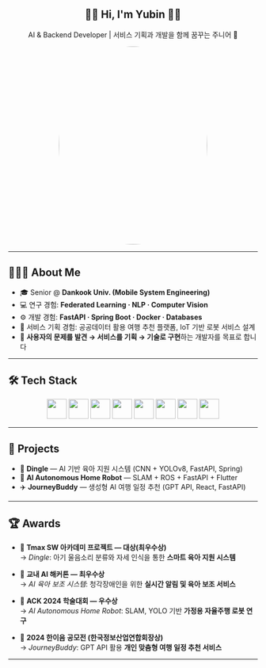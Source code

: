 <h2 align="center">🍓🐰 Hi, I'm Yubin 🐰🍓</h2>

<p align="center">AI & Backend Developer | 서비스 기획과 개발을 함께 꿈꾸는 주니어 🌱</p>
<div align="center">
  <img src="https://github.com/user-attachments/assets/566bce8b-9641-48fe-a00e-207d354b54b8" width="300" height="400" style="border-radius:50%;" />
</div>

---

## 👩🏻‍💻 About Me
- 🎓 Senior @ **Dankook Univ. (Mobile System Engineering)**  
- 💻 연구 경험: **Federated Learning · NLP · Computer Vision**  
- ⚙️ 개발 경험: **FastAPI · Spring Boot · Docker · Databases**  
- 📝 서비스 기획 경험: 공공데이터 활용 여행 추천 플랫폼, IoT 기반 로봇 서비스 설계  
- 🌸 **사용자의 문제를 발견 → 서비스를 기획 → 기술로 구현**하는 개발자를 목표로 합니다  

---

## 🛠 Tech Stack
<p align="center">
  <img src="https://cdn.jsdelivr.net/gh/devicons/devicon/icons/python/python-original.svg" width="40" height="40" /> 
  <img src="https://cdn.jsdelivr.net/gh/devicons/devicon/icons/pytorch/pytorch-original.svg" width="40" height="40" /> 
  <img src="https://cdn.jsdelivr.net/gh/devicons/devicon/icons/java/java-original.svg" width="40" height="40" />
  <img src="https://cdn.jsdelivr.net/gh/devicons/devicon/icons/spring/spring-original.svg" width="40" height="40" /> 
  <img src="https://cdn.jsdelivr.net/gh/devicons/devicon/icons/fastapi/fastapi-original.svg" width="40" height="40" /> 
  <img src="https://cdn.jsdelivr.net/gh/devicons/devicon/icons/docker/docker-original.svg" width="40" height="40" /> 
  <img src="https://cdn.jsdelivr.net/gh/devicons/devicon/icons/react/react-original.svg" width="40" height="40" /> 
  <img src="https://cdn.jsdelivr.net/gh/devicons/devicon/icons/postgresql/postgresql-original.svg" width="40" height="40" /> 
</p>

---

## 🚀 Projects
- 🍼 **Dingle** — AI 기반 육아 지원 시스템 (CNN + YOLOv8, FastAPI, Spring)  
- 🤖 **AI Autonomous Home Robot** — SLAM + ROS + FastAPI + Flutter  
- ✈️ **JourneyBuddy** — 생성형 AI 여행 일정 추천 (GPT API, React, FastAPI)  


---
## 🏆 Awards
- 🥇 **Tmax SW 아카데미 프로젝트 — 대상(최우수상)**  
  → *Dingle*: 아기 울음소리 분류와 자세 인식을 통한 **스마트 육아 지원 시스템**  

- 🥇 **교내 AI 해커톤 — 최우수상**  
  → *AI 육아 보조 시스템*: 청각장애인을 위한 **실시간 알림 및 육아 보조 서비스**  

- 🏅 **ACK 2024 학술대회 — 우수상**  
  → *AI Autonomous Home Robot*: SLAM, YOLO 기반 **가정용 자율주행 로봇 연구**  

- 🥉 **2024 한이음 공모전 (한국정보산업연합회장상)**  
  → *JourneyBuddy*: GPT API 활용 **개인 맞춤형 여행 일정 추천 서비스**  

---
